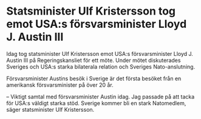 # Statsminister Ulf Kristersson tog emot USA:s försvarsminister Lloyd J. Austin III

Idag tog statsminister Ulf Kristersson emot USA:s försvarsminister Lloyd J. Austin III på Regeringskansliet för ett möte. Under mötet diskuterades Sveriges och USA:s starka bilaterala relation och Sveriges Nato-anslutning.

Försvarsminister Austins besök i Sverige är det första besöket från en amerikansk försvarsminister på över 20 år.

– Viktigt samtal med försvarsminister Austin idag. Jag passade på att tacka för USA:s väldigt starka stöd. Sverige kommer bli en stark Natomedlem, säger statsminister Ulf Kristersson.
